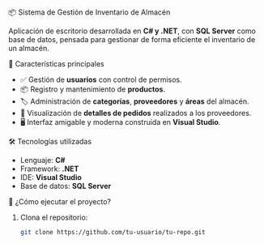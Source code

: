 📦 Sistema de Gestión de Inventario de Almacén

Aplicación de escritorio desarrollada en **C# y .NET**, con **SQL Server** como base de datos, pensada para gestionar de forma eficiente el inventario de un almacén.

🧾 Características principales

- ✅ Gestión de **usuarios** con control de permisos.
- 📦 Registro y mantenimiento de **productos**.
- 🏷️ Administración de **categorías**, **proveedores** y **áreas** del almacén.
- 📑 Visualización de **detalles de pedidos** realizados a los proveedores.
- 🖥️ Interfaz amigable y moderna construida en **Visual Studio**.

🛠️ Tecnologías utilizadas

- Lenguaje: **C#**
- Framework: **.NET**
- IDE: **Visual Studio**
- Base de datos: **SQL Server**

🚀 ¿Cómo ejecutar el proyecto?

1. Clona el repositorio:
   ```bash
   git clone https://github.com/tu-usuario/tu-repo.git
